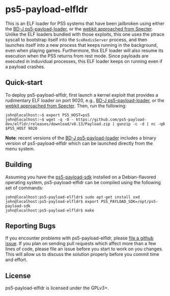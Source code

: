 # ps5-payload-elfldr
This is an ELF loader for PS5 systems that have been jailbroken using either the
[BD-J ps5-payload-loader][bdj], or the [webkit approached from Specter][webkit].
Unlike the ELF loaders bundled with those exploits, this one uses the ptrace
syscall to bootstrap itself into the `SceRedisServer` process, and then launches
itself into a new process that keeps running in the background, even when
playing games. Furthermore, this ELF loader will also resume its execution when
the PS5 returns from rest mode. Since payloads are executed in induvidual
processes, this ELF loader keeps on running even if a payload crashes.

## Quick-start
To deploy ps5-payload-elfldr, first launch a kernel exploit that provides
a rudimentary ELF loader on port 9020, e.g., [BD-J ps5-payload-loader][bdj],
or the [webkit approached from Specter][webkit]. Then, run the following:
```console
john@localhost:~$ export PS5_HOST=ps5
john@localhost:~$ wget -q -O - https://github.com/ps5-payload-dev/elfldr/releases/download/v0.13/Payload.zip | gunzip -c -d | nc -q0 $PS5_HOST 9020
```
**Note**: recent versions of the [BD-J ps5-payload-loader][bdj] includes a
binary version of ps5-payload-elfldr which can be launched directly from the
menu system.

## Building
Assuming you have the [ps5-payload-sdk][sdk] installed on a Debian-flavored
operating system, ps5-payload-elfldr can be compiled using the following
set of commands:

```console
john@localhost:ps5-payload-elfldr$ sudo apt-get install xxd
john@localhost:ps5-payload-elfldr$ export PS5_PAYLOAD_SDK=/opt/ps5-payload-sdk
john@localhost:ps5-payload-elfldr$ make
```

## Reporting Bugs
If you encounter problems with ps5-payload-elfldr, please [file a github issue][issues].
If you plan on sending pull requests which affect more than a few lines of code,
please file an issue before you start to work on you changes. This will allow us
to discuss the solution properly before you commit time and effort.

## License
ps5-payload-elfldr is licensed under the GPLv3+.

[bdj]: https://github.com/john-tornblom/bdj-sdk/tree/master/samples/ps5-payload-loader
[sdk]: https://github.com/ps5-payload-dev/sdk
[webkit]: https://github.com/Cryptogenic/PS5-IPV6-Kernel-Exploit
[issues]: https://github.com/ps5-payload-dev/elfldr/issues/new
